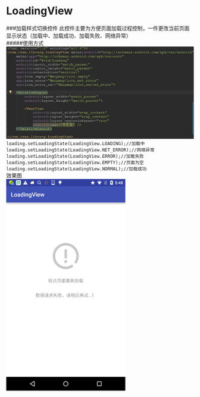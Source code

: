 # LoadingView
###加载样式切换控件
此控件主要为方便页面加载过程控制，一件更改当前页面显示状态（加载中、加载成功、加载失败、网络异常）<br>
#####使用方式
<img src="https://github.com/Ivan-Jun/LoadingView/blob/master/app/screen/xml_screen.png" width="600px"  />
<br>
`
loading.setLoadingState(LoadingView.LOADING);//加载中
loading.setLoadingState(LoadingView.NET_ERROR);//网络异常
loading.setLoadingState(LoadingView.ERROR);//加载失败
loading.setLoadingState(LoadingView.EMPTY);//页面为空
loading.setLoadingState(LoadingView.NORMAL);//加载成功
`
<br>
效果图<br>
<img src="https://github.com/Ivan-Jun/LoadingView/blob/master/app/screen/loading_screen.png" alt="Drawing" width="320px" />
<br>


